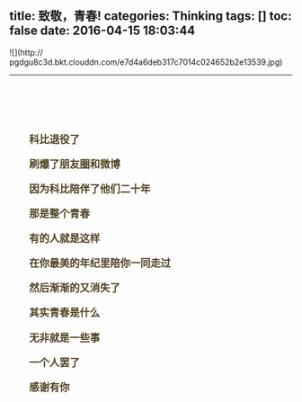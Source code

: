 title: 致敬，青春!
categories: Thinking
tags: []
toc: false
date: 2016-04-15 18:03:44
---

![](http://
pgdgu8c3d.bkt.clouddn.com/e7d4a6deb317c7014c024652b2e13539.jpg)
 
<!-- more -->

---

<div class="maomao">

<div class="background bg-blur">

</div>

<div class="poem">

科比退役了

刷爆了朋友圈和微博

因为科比陪伴了他们二十年

那是整个青春

有的人就是这样

在你最美的年纪里陪你一同走过

然后渐渐的又消失了

其实青春是什么

无非就是一些事

一个人罢了 

感谢有你

<br>

</div>

</div>

<br>

<br>



<style type="text/css">	
    .maomao {
    	height: 690px
    }

    .poem {
    	position: absolute;
    	color: #514425;
    	margin-left: 35px;
    	margin-top: 70px;
        font: bold 18px/1.45 "YouYuan", STKaiti, Georgia, Times, sans-serif;
    }

    .background {
    	background-image: url(https://ww2.sinaimg.cn/mw690/74993f9ejw1f2wqmote1lj20qo0zk77z.jpg);
    	transform: rotateY(180deg); 
    	position: inherit; 
    	height: 690px;
    }

	.bg-blur {
            float: left;
            width: 595px;
            background-repeat: no-repeat;
            /*background-position: center;*/
            /*background-size: cover;*/
            -webkit-filter: blur(5px);
            -moz-filter: blur(15px);
            -o-filter: blur(15px);
            -ms-filter: blur(15px);
            filter: blur(3px);
        }
</style>


